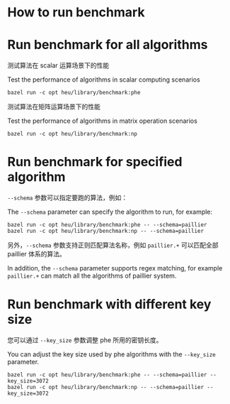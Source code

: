 # How to run benchmark

# Run benchmark for all algorithms

测试算法在 scalar 运算场景下的性能

Test the performance of algorithms in scalar computing scenarios

```shell
bazel run -c opt heu/library/benchmark:phe
```

测试算法在矩阵运算场景下的性能

Test the performance of algorithms in matrix operation scenarios

```shell
bazel run -c opt heu/library/benchmark:np
```

# Run benchmark for specified algorithm

`--schema` 参数可以指定要跑的算法，例如：

The `--schema` parameter can specify the algorithm to run, for example:

```shell
bazel run -c opt heu/library/benchmark:phe -- --schema=paillier
bazel run -c opt heu/library/benchmark:np -- --schema=paillier
```

另外，`--schema` 参数支持正则匹配算法名称，例如 `paillier.+` 可以匹配全部 paillier
体系的算法。

In addition, the `--schema` parameter supports regex matching, for
example `paillier.+` can match all the algorithms of paillier system.

# Run benchmark with different key size

您可以通过 `--key_size` 参数调整 phe 所用的密钥长度。

You can adjust the key size used by phe algorithms with the `--key_size`
parameter.

```shell
bazel run -c opt heu/library/benchmark:phe -- --schema=paillier --key_size=3072
bazel run -c opt heu/library/benchmark:np -- --schema=paillier --key_size=3072
```
